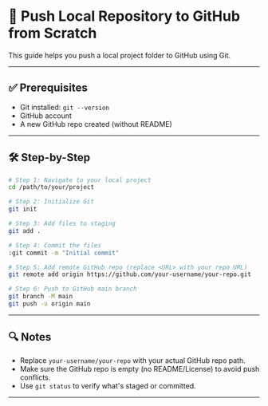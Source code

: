 # 🚀 Push Local Repository to GitHub from Scratch

This guide helps you push a local project folder to GitHub using Git.

---

## ✅ Prerequisites

* Git installed: `git --version`
* GitHub account
* A new GitHub repo created (without README)

---

## 🛠️ Step-by-Step

```bash
# Step 1: Navigate to your local project
cd /path/to/your/project

# Step 2: Initialize Git
git init

# Step 3: Add files to staging
git add .

# Step 4: Commit the files
:git commit -m "Initial commit"

# Step 5: Add remote GitHub repo (replace <URL> with your repo URL)
git remote add origin https://github.com/your-username/your-repo.git

# Step 6: Push to GitHub main branch
git branch -M main
git push -u origin main
```

---

## 🔍 Notes

* Replace `your-username/your-repo` with your actual GitHub repo path.
* Make sure the GitHub repo is empty (no README/License) to avoid push conflicts.
* Use `git status` to verify what's staged or committed.

---

